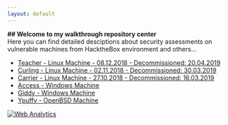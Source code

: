 ```yaml
---
layout: default
---
```

<body class="wrap">
  <b>## Welcome to my walkthrough repository center</b>
</br>
  Here you can find detailed desciptions about security assessments on vulnerable machines from HacktheBox environment and others...
  <div class="flexbox">
    <nav class="main-nav hide-on-mobiles">
      <ul>
  <li class="">
    <a href="/teacher/index.html">Teacher - Linux Machine - 08.12.2018 - Decommissioned: 20.04.2019</a>
  </li>
  <li class="">
    <a href="/curling/index.html">Curling - Linux Machine - 02.11.2018 - Decommissioned: 30.03.2019</a>
  </li>
  <li class="">
    <a href="/carrier/index.html">Carrier - Linux Machine - 27.10.2018 - Decommissioned: 16.03.2019</a>
  </li>
  <li class="">
    <a href="/access/index.html">Access - Windows Machine</a>
  </li>
  <li class="">
    <a href="/giddy/index.html">Giddy - Windows Machine</a>
  </li>
  <li class="">
    <a href="/ypuffy/index.html">Ypuffy - OpenBSD Machine</a>
  </li>
</ul>
</nav>
</div>
<!-- Default Statcounter code for My Github site
https://clarkkent-repo.github.io/ -->
<script type="text/javascript">
var sc_project=11968832; 
var sc_invisible=0; 
var sc_security="e8f3029f"; 
var sc_https=1; 
var scJsHost = "https://";
document.write("<sc"+"ript type='text/javascript' src='" + scJsHost+
"statcounter.com/counter/counter.js'></"+"script>");
</script>
<noscript><div class="statcounter"><a title="Web Analytics"
href="https://statcounter.com/" target="_blank"><img class="statcounter"
src="https://c.statcounter.com/11968832/0/e8f3029f/0/" alt="Web
Analytics"></a></div></noscript>
<!-- End of Statcounter Code -->
</body>









